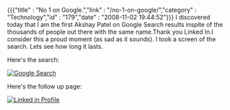 {{{"title" : "No 1 on Google.","link" : "/no-1-on-google/","category" : "Technology","id" : "179","date" : "2008-11-02 19:44:52"}}}
I discovered today that I am the first Akshay Patel on Google Search results inspite of the thousands of people out there with the same name.Thank you Linked In.I consider this a proud moment (as sad as it sounds). I took a screen of the search. Lets see how long it lasts.

Here's the search:

[![](/img/upload/akshay-google.jpg "Google Search")](/img/upload/akshay-google.jpg)

Here's the follow up page:

[![Linked in Profile](/img/upload/akshay-profile-300x202.jpg "Follow Up")](/img/upload/akshay-profile.jpg)
